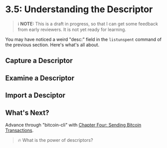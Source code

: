 # 3.5: Understanding the Descriptor

> :information_source: **NOTE:** This is a draft in progress, so that I can get some feedback from early reviewers. It is not yet ready for learning.

You may have noticed a weird "desc:" field in the `listunspent` command of the previous section. Here's what's all about.

## Capture a Descriptor

## Examine a Descriptor

## Import a Desciptor

## What's Next?

Advance through "bitcoin-cli" with [Chapter Four: Sending Bitcoin Transactions](04_0_Sending_Bitcoin_Transactions.md).

> :fire: What is the power of descriptors?
